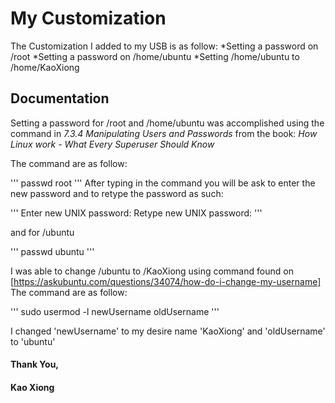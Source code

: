 # My Customization

The Customization I added to my USB is as follow:
	*Setting a password on /root
	*Setting a password on /home/ubuntu
	*Setting /home/ubuntu to /home/KaoXiong

## Documentation

Setting a password for /root and /home/ubuntu was accomplished using the command in *7.3.4 Manipulating Users and Passwords*
from the book: *How Linux work - What Every Superuser Should Know*

The command are as follow:

'''
passwd root
'''
After typing in the command you will be ask to enter the new password and to retype the password as such:

'''
Enter new UNIX password: 
Retype new UNIX password: 
'''

and for /ubuntu

'''
passwd ubuntu
'''

I was able to change /ubuntu to /KaoXiong using command found on [https://askubuntu.com/questions/34074/how-do-i-change-my-username]
The command are as follow: 

'''
sudo usermod -l newUsername oldUsername
'''

I changed 'newUsername' to my desire name 'KaoXiong' and 'oldUsername' to 'ubuntu'



#### Thank You,

#### Kao Xiong
